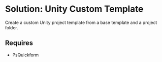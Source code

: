 # Solution: Unity Custom Template

Create a custom Unity project template from a base template and a project folder.

## Requires

- PsQuickform

